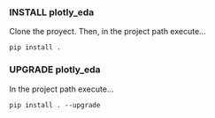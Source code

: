 ### INSTALL plotly_eda

Clone the proyect. Then, in the project path execute...

`pip install .`

### UPGRADE plotly_eda

In the project path execute...

`pip install . --upgrade`
